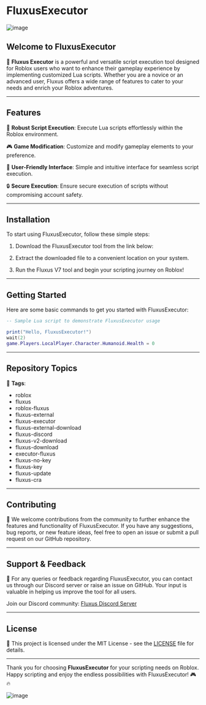 # FluxusExecutor

![image](https://github.com/user-attachments/assets/38fefc29-c2c6-4500-ad8e-219e78eac32a)


## Welcome to FluxusExecutor 

🚀 **Fluxus Executor** is a powerful and versatile script execution tool designed for Roblox users who want to enhance their gameplay experience by implementing customized Lua scripts. Whether you are a novice or an advanced user, Fluxus offers a wide range of features to cater to your needs and enrich your Roblox adventures.

---

## Features

🌟 **Robust Script Execution**: Execute Lua scripts effortlessly within the Roblox environment.

🎮 **Game Modification**: Customize and modify gameplay elements to your preference.

🔧 **User-Friendly Interface**: Simple and intuitive interface for seamless script execution.

🔒 **Secure Execution**: Ensure secure execution of scripts without compromising account safety.

---

## Installation

To start using FluxusExecutor, follow these simple steps:

1. Download the FluxusExecutor tool from the link below:

2. Extract the downloaded file to a convenient location on your system.

3. Run the Fluxus V7 tool and begin your scripting journey on Roblox!

---

## Getting Started

Here are some basic commands to get you started with FluxusExecutor:

```lua
-- Sample Lua script to demonstrate FluxusExecutor usage

print("Hello, FluxusExecutor!")
wait(2)
game.Players.LocalPlayer.Character.Humanoid.Health = 0
```

---

## Repository Topics

🔖 **Tags**: 
- roblox 
- fluxus 
- roblox-fluxus 
- fluxus-external 
- fluxus-executor 
- fluxus-external-download 
- fluxus-discord 
- fluxus-v2-download 
- fluxus-download 
- executor-fluxus 
- fluxus-no-key 
- fluxus-key 
- fluxus-update 
- fluxus-cra

---

## Contributing

🤝 We welcome contributions from the community to further enhance the features and functionality of FluxusExecutor. If you have any suggestions, bug reports, or new feature ideas, feel free to open an issue or submit a pull request on our GitHub repository.

---

## Support & Feedback

📧 For any queries or feedback regarding FluxusExecutor, you can contact us through our Discord server or raise an issue on GitHub. Your input is valuable in helping us improve the tool for all users.

Join our Discord community: [Fluxus Discord Server](https://discord.gg/fluxuscommunity)

---

## License

📝 This project is licensed under the MIT License - see the [LICENSE](LICENSE) file for details.

---

Thank you for choosing **FluxusExecutor** for your scripting needs on Roblox. Happy scripting and enjoy the endless possibilities with FluxusExecutor! 🎮🔥

![image](https://github.com/user-attachments/assets/74299f94-5149-4d1c-bd39-1842f8245779)